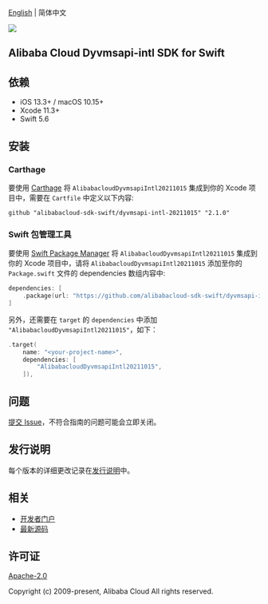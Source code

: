 [English](README.md) | 简体中文

![](https://aliyunsdk-pages.alicdn.com/icons/AlibabaCloud.svg)

## Alibaba Cloud Dyvmsapi-intl SDK for Swift

## 依赖

- iOS 13.3+ / macOS 10.15+
- Xcode 11.3+
- Swift 5.6

## 安装

### Carthage

要使用 [Carthage](https://github.com/Carthage/Carthage) 将 `AlibabacloudDyvmsapiIntl20211015` 集成到你的 Xcode 项目中，需要在 `Cartfile` 中定义以下内容:

```ogdl
github "alibabacloud-sdk-swift/dyvmsapi-intl-20211015" "2.1.0"
```

### Swift 包管理工具

要使用 [Swift Package Manager](https://swift.org/package-manager/) 将 `AlibabacloudDyvmsapiIntl20211015` 集成到你的 Xcode 项目中，请将 `AlibabacloudDyvmsapiIntl20211015` 添加至你的 `Package.swift` 文件的 dependencies 数组内容中:

```swift
dependencies: [
    .package(url: "https://github.com/alibabacloud-sdk-swift/dyvmsapi-intl-20211015.git", from: "2.1.0")
]
```

另外，还需要在 `target` 的 `dependencies` 中添加 `"AlibabacloudDyvmsapiIntl20211015"`，如下：

```swift
.target(
    name: "<your-project-name>",
    dependencies: [
        "AlibabacloudDyvmsapiIntl20211015",
    ]),
```

## 问题

[提交 Issue](https://github.com/alibabacloud-sdk-swift/dyvmsapi-intl-20211015/issues/new)，不符合指南的问题可能会立即关闭。

## 发行说明

每个版本的详细更改记录在[发行说明](./ChangeLog.txt)中。

## 相关

* [开发者门户](https://next.api.aliyun.com/home)
* [最新源码](https://github.com/alibabacloud-sdk-swift/dyvmsapi-intl-20211015)

## 许可证

[Apache-2.0](http://www.apache.org/licenses/LICENSE-2.0)

Copyright (c) 2009-present, Alibaba Cloud All rights reserved.
